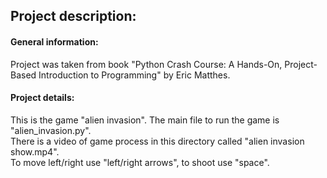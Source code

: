 ## Project description:  
#### General information:  
Project was taken from book "Python Crash Course: A Hands-On, Project-Based Introduction to Programming" by Eric Matthes.  
#### Project details:  
This is the game "alien invasion". The main file to run the game is "alien_invasion.py".  
There is a video of game process in this directory called "alien invasion show.mp4".  
To move left/right use "left/right arrows", to shoot use "space".  
